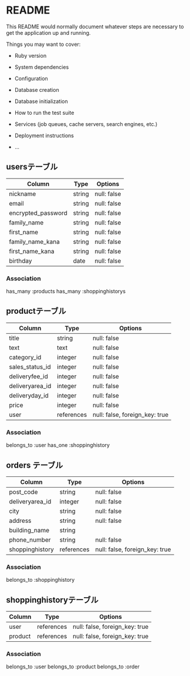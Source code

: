 # README

This README would normally document whatever steps are necessary to get the
application up and running.

Things you may want to cover:

* Ruby version

* System dependencies

* Configuration

* Database creation

* Database initialization

* How to run the test suite

* Services (job queues, cache servers, search engines, etc.)

* Deployment instructions

* ...

## usersテーブル
|Column|Type|Options|
|------|----|-------|
| nickname         | string  | null: false |
| email            | string  | null: false |
| encrypted_password         | string  | null: false |
| family_name        | string  | null: false |
| first_name       | string  | null: false |
| family_name_kana   | string  | null: false |
| first_name_kana  | string  | null: false |
| birthday         | date | null: false |

### Association
 has_many :products
 has_many :shoppinghistorys

## productテーブル
|Column|Type|Options|
|------|----|-------|
| title | string | null: false |
| text | text | null: false |
| category_id | integer | null: false |
| sales_status_id | integer | null: false |
| deliveryfee_id | integer | null: false |
| deliveryarea_id | integer | null: false  |
| deliveryday_id | integer | null: false |
| price | integer | null: false |
| user | references | null: false, foreign_key: true |

### Association
belongs_to :user
has_one :shoppinghistory

## orders テーブル
|Column|Type|Options|
|------|----|-------|
| post_code | string | null: false|
| deliveryarea_id | integer | null: false|
| city | string | null: false|
| address | string | null: false|
| building_name | string |      |
| phone_number | string | null: false|
| shoppinghistory | references | null: false, foreign_key: true |

### Association
 belongs_to :shoppinghistory

 ## shoppinghistoryテーブル
|Column|Type|Options|
|------|----|-------|
| user | references | null: false, foreign_key: true |
| product | references | null: false, foreign_key: true |

### Association
belongs_to :user
belongs_to :product
belongs_to :order